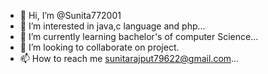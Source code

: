 - 👋 Hi, I’m @Sunita772001
- 👀 I’m interested in java,c language and php...
- 🌱 I’m currently learning bachelor's of computer Science...
- 💞️ I’m looking to collaborate on project.
- 📫 How to reach me sunitarajput79622@gmail.com...

<!---
Sunita772001/Sunita772001 is a ✨ special ✨ repository because its `README.md` (this file) appears on your GitHub profile.
You can click the Preview link to take a look at your changes.
--->
